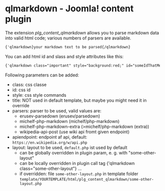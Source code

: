 # qlmarkdown - Joomla! content plugin

The extension _plg_content_qlmarkdown_  allows you to parse markdown data into valid html code; various numbers of parsers are available. 

~~~html
{'qlmarkdown}your markdown text to be parsed{/qlmarkdown}
~~~ 

You can add html id and slass and style attributes like this: 

~~~html
{'qlmarkdown class="important" style="background:red;" id="someIdThatMeansSomethingToYou"}your markdown text to be parsed{/qlmarkdown}
~~~

Following parameters can be added:  

* class: css classe
* id: css id
* style: css style commands
* title: NOT used in default template, but maybe you might need it in override
* parsers: parser to be used, valid values are:
    * erusev-parsedown (erusev/parsedown)
    * michelf-php-markdown (michelf/php-markdown)
    * michelf-php-markdown-extra (>michelf/php-markdown (extra))
    * wikipedia-api-post (use wiki api fromt given endpoint)
* apiendpoint: endpoint af api, default: `https://en.wikipedia.org/w/api.php`
* layout: layout to be used, `default.php` ist used by default
    * can be globally overridden in plugin param, e. g. with "some-other-layout"
    * can be locally overridden in plugin call tag {'qlmarkdown class="some-other-layout"} ...
    * if overridden: file `some-other-layout.php` in template folder `template/YOURTEMPLATE/html/plg_content_qlmarkdown/some-other-layout.php`  
